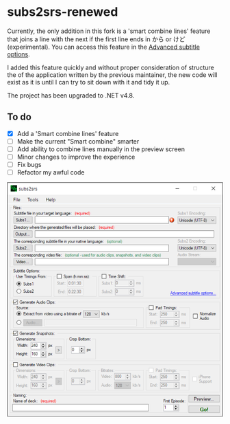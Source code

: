 # subs2srs-renewed

Currently, the only addition in this fork is a 'smart combine lines' feature that joins a line with the next if the first line ends in から or けど (experimental). You can access this feature in the [Advanced subtitle options](https://github.com/hopto-dot/subs2srs-renewed/blob/main/Smart%20Combine.png?raw=true).

I added this feature quickly and without proper consideration of structure the of the application written by the previous maintainer, the new code will exist as it is until I can try to sit down with it and tidy it up.

The project has been upgraded to .NET v4.8.

## To do
- [X] Add a 'Smart combine lines' feature
- [ ] Make the current "Smart combine" smarter
- [ ] Add ability to combine lines manually in the preview screen
- [ ] Minor changes to improve the experience
- [ ] Fix bugs
- [ ] Refactor my awful code

![MainWindow](https://github.com/hopto-dot/subs2srs-renewed/blob/main/Main%20Window.png?raw=true)
